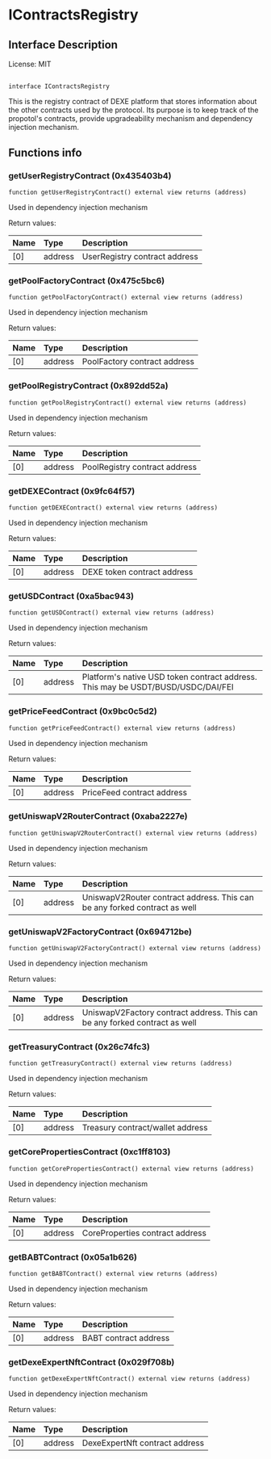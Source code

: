 # IContractsRegistry

## Interface Description


License: MIT

## 

```solidity
interface IContractsRegistry
```

This is the registry contract of DEXE platform that stores information about
the other contracts used by the protocol. Its purpose is to keep track of the propotol's
contracts, provide upgradeability mechanism and dependency injection mechanism.
## Functions info

### getUserRegistryContract (0x435403b4)

```solidity
function getUserRegistryContract() external view returns (address)
```

Used in dependency injection mechanism


Return values:

| Name | Type    | Description                   |
| :--- | :------ | :---------------------------- |
| [0]  | address | UserRegistry contract address |

### getPoolFactoryContract (0x475c5bc6)

```solidity
function getPoolFactoryContract() external view returns (address)
```

Used in dependency injection mechanism


Return values:

| Name | Type    | Description                  |
| :--- | :------ | :--------------------------- |
| [0]  | address | PoolFactory contract address |

### getPoolRegistryContract (0x892dd52a)

```solidity
function getPoolRegistryContract() external view returns (address)
```

Used in dependency injection mechanism


Return values:

| Name | Type    | Description                   |
| :--- | :------ | :---------------------------- |
| [0]  | address | PoolRegistry contract address |

### getDEXEContract (0x9fc64f57)

```solidity
function getDEXEContract() external view returns (address)
```

Used in dependency injection mechanism


Return values:

| Name | Type    | Description                 |
| :--- | :------ | :-------------------------- |
| [0]  | address | DEXE token contract address |

### getUSDContract (0xa5bac943)

```solidity
function getUSDContract() external view returns (address)
```

Used in dependency injection mechanism


Return values:

| Name | Type    | Description                                                                      |
| :--- | :------ | :------------------------------------------------------------------------------- |
| [0]  | address | Platform's native USD token contract address. This may be USDT/BUSD/USDC/DAI/FEI |

### getPriceFeedContract (0x9bc0c5d2)

```solidity
function getPriceFeedContract() external view returns (address)
```

Used in dependency injection mechanism


Return values:

| Name | Type    | Description                |
| :--- | :------ | :------------------------- |
| [0]  | address | PriceFeed contract address |

### getUniswapV2RouterContract (0xaba2227e)

```solidity
function getUniswapV2RouterContract() external view returns (address)
```

Used in dependency injection mechanism


Return values:

| Name | Type    | Description                                                               |
| :--- | :------ | :------------------------------------------------------------------------ |
| [0]  | address | UniswapV2Router contract address. This can be any forked contract as well |

### getUniswapV2FactoryContract (0x694712be)

```solidity
function getUniswapV2FactoryContract() external view returns (address)
```

Used in dependency injection mechanism


Return values:

| Name | Type    | Description                                                                |
| :--- | :------ | :------------------------------------------------------------------------- |
| [0]  | address | UniswapV2Factory contract address. This can be any forked contract as well |

### getTreasuryContract (0x26c74fc3)

```solidity
function getTreasuryContract() external view returns (address)
```

Used in dependency injection mechanism


Return values:

| Name | Type    | Description                      |
| :--- | :------ | :------------------------------- |
| [0]  | address | Treasury contract/wallet address |

### getCorePropertiesContract (0xc1ff8103)

```solidity
function getCorePropertiesContract() external view returns (address)
```

Used in dependency injection mechanism


Return values:

| Name | Type    | Description                     |
| :--- | :------ | :------------------------------ |
| [0]  | address | CoreProperties contract address |

### getBABTContract (0x05a1b626)

```solidity
function getBABTContract() external view returns (address)
```

Used in dependency injection mechanism


Return values:

| Name | Type    | Description           |
| :--- | :------ | :-------------------- |
| [0]  | address | BABT contract address |

### getDexeExpertNftContract (0x029f708b)

```solidity
function getDexeExpertNftContract() external view returns (address)
```

Used in dependency injection mechanism


Return values:

| Name | Type    | Description                    |
| :--- | :------ | :----------------------------- |
| [0]  | address | DexeExpertNft contract address |
